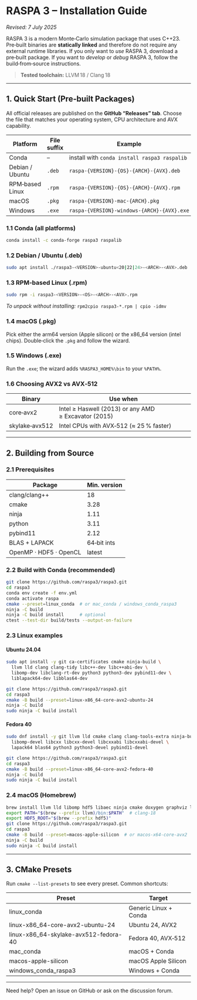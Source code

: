 # RASPA 3 – Installation Guide

*Revised: 7 July 2025*

RASPA 3 is a modern Monte‑Carlo simulation package that uses C++23.
Pre‑built binaries are **statically linked** and therefore do not require any external runtime libraries.
If you only want to *use* RASPA 3, download a pre‑built package.
If you want to *develop* or *debug* RASPA 3, follow the build‑from‑source instructions.

> **Tested toolchain:** LLVM 18 / Clang 18

---

## 1. Quick Start (Pre‑built Packages)

All official releases are published on the **GitHub “Releases” tab**.
Choose the file that matches your operating system, CPU architecture and AVX capability.

| Platform        | File suffix | Example                                           |
| --------------- | ----------- | ------------------------------------------------- |
| Conda           | –           | install with `conda install raspa3 raspalib`      |
| Debian / Ubuntu | `.deb`      | `raspa‑{VERSION}‑{OS}‑{ARCH}‑{AVX}.deb`      |
| RPM‑based Linux | `.rpm`      | `raspa‑{VERSION}‑{OS}‑{ARCH}‑{AVX}.rpm` |
| macOS           | `.pkg`      | `raspa‑{VERSION}‑mac‑{ARCH}.pkg`                      |
| Windows         | `.exe`      | `raspa‑{VERSION}‑windows‑{ARCH}‑{AVX}.exe`       |

### 1.1 Conda (all platforms)

```bash
conda install -c conda-forge raspa3 raspalib
```

### 1.2 Debian / Ubuntu (.deb)

```bash
sudo apt install ./raspa3-<VERSION>-ubuntu<20|22|24>-<ARCH>-<AVX>.deb
```

### 1.3 RPM‑based Linux (.rpm)

```bash
sudo rpm -i raspa3-<VERSION>-<OS>-<ARCH>-<AVX>.rpm
```

*To unpack without installing:* `rpm2cpio raspa3-*.rpm | cpio -idmv`

### 1.4 macOS (.pkg)

Pick either the arm64 version (Apple silicon) or the x86_64 version (intel chips). Double‑click the `.pkg` and follow the wizard.

### 1.5 Windows (.exe)

Run the `.exe`; the wizard adds `%RASPA3_HOME%\bin` to your `%PATH%`.

### 1.6 Choosing AVX2 vs AVX‑512

| Binary         | Use when                                             |
| -------------- | ---------------------------------------------------- |
| core‑avx2      | Intel ≥ Haswell (2013) or any AMD ≥ Excavator (2015) |
| skylake‑avx512 | Intel CPUs with AVX‑512 (≈ 25 % faster)              |

---

## 2. Building from Source

### 2.1 Prerequisites

| Package                | Min. version |
| ---------------------- | ------------ |
| clang/clang++          | 18           |
| cmake                  | 3.28         |
| ninja                  | 1.11         |
| python                 | 3.11         |
| pybind11               | 2.12         |
| BLAS + LAPACK          | 64‑bit ints  |
| OpenMP · HDF5 · OpenCL | latest       |

### 2.2 Build with Conda (recommended)

```bash
git clone https://github.com/raspa3/raspa3.git
cd raspa3
conda env create -f env.yml
conda activate raspa
cmake --preset=linux_conda  # or mac_conda / windows_conda_raspa3
ninja -C build
ninja -C build install      # optional
ctest --test-dir build/tests --output-on-failure
```

### 2.3 Linux examples

#### Ubuntu 24.04

```bash
sudo apt install -y git ca-certificates cmake ninja-build \
  llvm lld clang clang-tidy libc++-dev libc++abi-dev \
  libomp-dev libclang-rt-dev python3 python3-dev pybind11-dev \
  liblapack64-dev libblas64-dev

git clone https://github.com/raspa3/raspa3.git
cd raspa3
cmake -B build --preset=linux-x86_64-core-avx2-ubuntu-24
ninja -C build
sudo ninja -C build install
```

#### Fedora 40

```bash
sudo dnf install -y git llvm lld cmake clang clang-tools-extra ninja-build \
  libomp-devel libcxx libcxx-devel libcxxabi libcxxabi-devel \
  lapack64 blas64 python3 python3-devel pybind11-devel

git clone https://github.com/raspa3/raspa3.git
cd raspa3
cmake -B build --preset=linux-x86_64-core-avx2-fedora-40
ninja -C build
sudo ninja -C build install
```

### 2.4 macOS (Homebrew)

```zsh
brew install llvm lld libomp hdf5 libaec ninja cmake doxygen graphviz lapack pybind11
export PATH="$(brew --prefix llvm)/bin:$PATH"  # clang‑18
export HDF5_ROOT="$(brew --prefix hdf5)"
git clone https://github.com/raspa3/raspa3.git
cd raspa3
cmake -B build --preset=macos-apple-silicon  # or macos-x64-core-avx2
ninja -C build
sudo ninja -C build install
```

---

## 3. CMake Presets

Run `cmake --list-presets` to see every preset.
Common shortcuts:

| Preset                                 | Target                |
| -------------------------------------- | --------------------- |
| linux\_conda                           | Generic Linux + Conda |
| linux-x86\_64-core-avx2-ubuntu-24      | Ubuntu 24, AVX2       |
| linux-x86\_64-skylake-avx512-fedora-40 | Fedora 40, AVX‑512    |
| mac\_conda                             | macOS + Conda         |
| macos-apple-silicon                    | macOS Apple Silicon   |
| windows\_conda\_raspa3                 | Windows + Conda       |

---

Need help?  Open an issue on GitHub or ask on the discussion forum.
